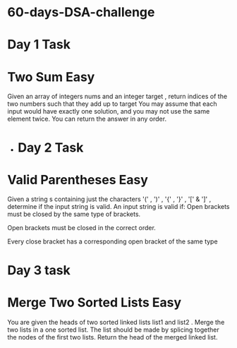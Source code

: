 # 60-days-DSA-challenge
# <h1>Day 1 Task</h1>
# Two Sum <italic> Easy</italic>
Given an array of integers nums and an integer target , return indices
of the two numbers such that they add up to target
You may assume that each input would have exactly one solution, and
you may not use the same element twice.
You can return the answer in any order.

* <h1>Day 2 Task </h1>
# Valid Parentheses <bold> Easy</bold>
Given a string s containing just the characters '(' , ')' , '{' , '}' ,
'[' & ']' , determine if the input string is valid.
An input string is valid if:
Open brackets must be closed by the same type of brackets.

Open brackets must be closed in the correct order.

Every close bracket has a corresponding open bracket of the same type
# Day 3 task
# Merge Two Sorted Lists Easy
You are given the heads of two sorted linked lists list1 and list2 .
Merge the two lists in a one sorted list. The list should be made by splicing 
together the nodes of the first two lists.
Return the head of the merged linked list.
